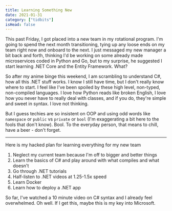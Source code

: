 ```yaml
---
title: Learning Something New
date: 2021-01-31
category: ["tidbits"]
isHead: false
---
```


This past Friday, I got placed into a new team in my rotational program. I'm going to spend the next month transitioning, tying up any loose ends on my team right now and onboard to the next. I just messaged my new manager a bit back and forth, thinking I'd be working on some already made microservices coded in Python and Go, but to my surprise, he suggested I start learning .NET Core and the Entity Framework. What?

So after my anime binge this weekend, I am scrambling to understand C#, how all this .NET stuff works. I know I still have time, but I don't really know where to start. I feel like I've been spoiled by these high level, non-typed, non-compiled languages. I love how Python reads like broken English, I love how you never have to really deal with classes, and if you do, they're simple and sweet in syntax. I love not thinking. 

But I guess techies are so insistent on OOP and using odd words like `namespace` or `public` vs `private` or `bool` (I'm exaggerating a bit here to the fools that don't know). Bool. To the everyday person, that means to chill, have a beer - don't forget. 

---

Here is my hacked plan for learning everything for my new team

1. Neglect my current team because I'm off to bigger and better things
2. Learn the basics of C# and play around with what compiles and what doesn't
3. Go through .NET tutorials
4. Half-listen to .NET videos at 1.25-1.5x speed
5. Learn Docker
6. Learn how to deploy a .NET app

So far, I've watched a 10 minute video on C# syntax and I already feel overwhelmed. Oh well. If I get this, maybe this is my key into Microsoft. 